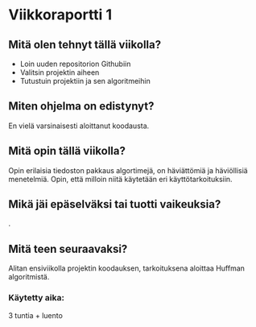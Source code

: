 # Viikkoraportti 1

## Mitä olen tehnyt tällä viikolla?
- Loin uuden repositorion Githubiin
- Valitsin projektin aiheen
- Tutustuin projektiin ja sen algoritmeihin

## Miten ohjelma on edistynyt?
En vielä varsinaisesti aloittanut koodausta.

## Mitä opin tällä viikolla?
Opin erilaisia tiedoston pakkaus algortimejä, on häviättömiä ja häviöllisiä menetelmiä. Opin, että milloin niitä käytetään eri käyttötarkoituksiin.

## Mikä jäi epäselväksi tai tuotti vaikeuksia?
.

## Mitä teen seuraavaksi?
Alitan ensiviikolla projektin koodauksen, tarkoituksena aloittaa Huffman algoritmistä.

### Käytetty aika:
3 tuntia + luento
